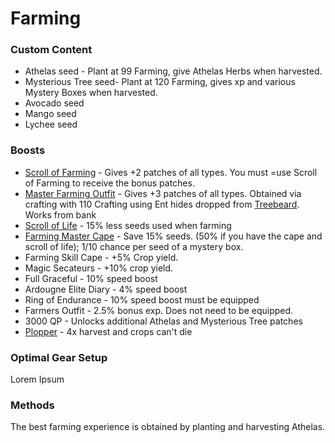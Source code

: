 # Farming

### Custom Content

* Athelas seed - Plant at 99 Farming, give Athelas Herbs when harvested.
* Mysterious Tree seed- Plant at 120 Farming, gives xp and various Mystery Boxes when harvested.
* Avocado seed
* Mango seed
* Lychee seed

### Boosts

* [Scroll of Farming](dungeoneering-training/dg-rewards.md#buyable-boosts-utility) - Gives +2 patches of all types. You must =use Scroll of Farming to receive the bonus patches.
* [Master Farming Outfit](../custom-items/equippables.md#master-farmer-outfit) - Gives +3 patches of all types. Obtained via crafting with 110 Crafting using Ent hides dropped from [Treebeard](../bosses/demi-bosses/treebeard.md). Works from bank
* [Scroll of Life](dungeoneering-training/dg-rewards.md#buyable-boosts-utility) - 15% less seeds used when farming
* [Farming Master Cape](../custom-items/equippables.md#master-capes) - Save 15% seeds. (50% if you have the cape and scroll of life); 1/10 chance per seed of a mystery box.
* Farming Skill Cape - +5% Crop yield.
* Magic Secateurs - +10% crop yield.
* Full Graceful - 10% speed boost
* Ardougne Elite Diary - 4% speed boost
* Ring of Endurance - 10% speed boost must be equipped
* Farmers Outfit - 2.5% bonus exp. Does not need to be equipped.
* 3000 QP - Unlocks additional Athelas and Mysterious Tree patches
* [Plopper](../custom-items/pets.md#miscellaneous-pets) - 4x harvest and crops can't die

### Optimal Gear Setup

Lorem Ipsum

### Methods

The best farming experience is obtained by planting and harvesting Athelas.&#x20;
